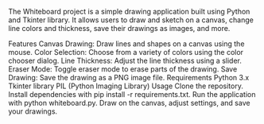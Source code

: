 The Whiteboard project is a simple drawing application built using Python and Tkinter library. It allows users to draw and sketch on a canvas, change line colors and thickness, save their drawings as images, and more.

Features
Canvas Drawing: Draw lines and shapes on a canvas using the mouse.
Color Selection: Choose from a variety of colors using the color chooser dialog.
Line Thickness: Adjust the line thickness using a slider.
Eraser Mode: Toggle eraser mode to erase parts of the drawing.
Save Drawing: Save the drawing as a PNG image file.
Requirements
Python 3.x
Tkinter library
PIL (Python Imaging Library)
Usage
Clone the repository.
Install dependencies with pip install -r requirements.txt.
Run the application with python whiteboard.py.
Draw on the canvas, adjust settings, and save your drawings.
